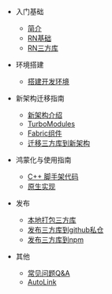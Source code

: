 <!-- _sidebar.md -->
- 入门基础

    - [简介](zh-cn/README.md)
    - [RN基础](zh-cn/base.md)
    - [RN三方库](zh-cn/third-party.md)

- 环境搭建
    - [搭建开发环境](zh-cn/environment.md)

- 新架构迁移指南
    - [新架构介绍](zh-cn/new-architecture.md)
    - [TurboModules](zh-cn/turbomodule.md)
    - [Fabric组件](zh-cn/fabric.md)
    - [迁移三方库到新架构](zh-cn/migration.md)
- 鸿蒙化与使用指南
    - [C++ 脚手架代码](zh-cn/cpp.md)
    - [原生实现](zh-cn/native.md)

- 发布
    - [本地打包三方库](zh-cn/tgz.md)
    - [发布三方库到github私仓](zh-cn/github.md)
    - [发布三方库到npm](zh-cn/npm.md)

- 其他
    - [常见问题Q&A](zh-cn/qa.md)
    - [AutoLink](zh-cn/autolink.md)


